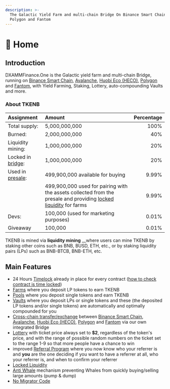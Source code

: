 ```yaml
---
description: >-
  The Galactic Yield Farm and multi-chain Bridge On Binance Smart Chain, Heco,
  Polygon and Fantom
---
```


# 🏫 Home

## Introduction <a id="introduction"></a>

DXAMMFinance.One is the Galactic yield farm and multi-chain Bridge, running on [Binance Smart Chain](https://www.binance.org/en/smartChain), [Avalanche](https://www.avax.network/), [Huobi Eco \(HECO\)](https://www.hecochain.com/en-us/), [Polygon](https://polygon.technology/) and [Fantom](https://fantom.foundation/), with Yield Farming, Staking, Lottery, auto-compounding Vaults and more.

### About TKENB <a id="main-features"></a>

| Assignment | Amount | Percentage |
| :--- | :--- | ---: |
| Total supply: | 5,000,000,000 | 100% |
| Burned: | 2,000,000,000 | 40% |
| Liquidity mining: | 1,000,000,000 | 20% |
| Locked in [bridge](features/token-bridge.md): | 1,000,000,000 | 20% |
| Used in [presale](presale.md): | 499,900,000 available for buying | 9.99% |
|  | 499,900,000 used for pairing with the assets collected  from the presale and providing [locked liquidity](features/locked-liquidity.md) for farms | 9.99% |
| Devs: | 100,000 \(used for marketing purposes\) | 0.01% |
| Giveaway | 100,000 | 0.01% |

TKENB is mined via **liquidity mining** __where users can mine TKENB by staking other coins such as BNB, BUSD, ETH, etc., or by staking liquidity pairs \(LPs\) such as BNB-BTCB, BNB-ETH, etc.

## **Main Features** <a id="main-features"></a>

* 24 Hours [Timelock](security/timelock.md) already in place for every contract \([how to check contract is time locked](https://galaxyfinance.one/how-to-verify-contract-owner-is-timelock.mp4)\)
* [Farms](features/harvest-lockup.md) where you deposit LP tokens to earn TKENB
* [Pools](features/token-pools.md) where you deposit single tokens and earn TKENB
* [Vaults](features/vaults-auto-compound.md) where you deposit LPs or single tokens and these \(the deposited LP tokens and/or single tokens\) are automatically and optimally compounded for you
* [Cross-chain transfer/exchange](features/token-bridge.md) between [Binance Smart Chain](https://www.binance.org/en/smartChain), [Avalanche](https://www.avax.network/), [Huobi Eco \(HECO\)](https://www.hecochain.com/en-us/), [Polygon](https://polygon.technology/) and [Fantom](https://fantom.foundation/) via our own integrated Bridge
* [Lottery](features/lottery.md) with ticket price always set to **$2**, regardless of the token's price, and with the range of possible random numbers on the ticket set to the range 1-9 so that more people have a chance to win
* improved [Referral Program](features/referral-program.md) where you now know who your referrer is and **you** are the one deciding if you want to have a referrer at all, who your referrer is, and when to confirm your referrer
* [Locked Liquidity](features/locked-liquidity.md)
* [Anti Whale](features/anti-whale.md) mechanism preventing Whales from quickly buying/selling large amounts \(pump & dump\)
* [No Migrator Code](security/no-migrator-code.md)

